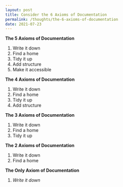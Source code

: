 ```yaml
---
layout: post
title: Consider the 6 Axioms of Documentation
permalink: /thoughts/the-6-axioms-of-documentation
date: 2021-07-23
---
```


**The 5 Axioms of Documentation**
1. Write it down
2. Find a home
3. Tidy it up
4. Add structure
5. Make it accessible

**The 4 Axioms of Documentation**
1. Write it down
2. Find a home
3. Tidy it up
4. Add structure

**The 3 Axioms of Documentation**
1. Write it down
2. Find a home
3. Tidy it up

**The 2 Axioms of Documentation**
1. Write it down
2. Find a home

**The Only Axiom of Documentation**
1. _Write it down_
